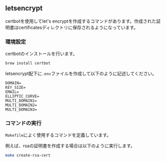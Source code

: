 ## letsencrypt

certbotを使用してlet's encryptを作成するコマンドがあります。作成された証明書はcertificatesディレクトリに保存されるようになっています。

### 環境設定

certbotのインストールを行います。

```bash
brew install certbot
```

letsencrypt配下に`.env`ファイルを作成して以下のように記述してください。

```env
DOMAIN=
KEY_SIZE=
EMAIL=
ELLIPTIC_CURVE=
MULTI_DOMAIN1=
MULTI_DOMAIN2=
MULTI_DOMAIN3=
```

### コマンドの実行


`Makefile`によく使用するコマンドを定義しています。

例えば、rsaの証明書を作成する場合は以下のように実行します。

```bash
make create-rsa-cert
```

